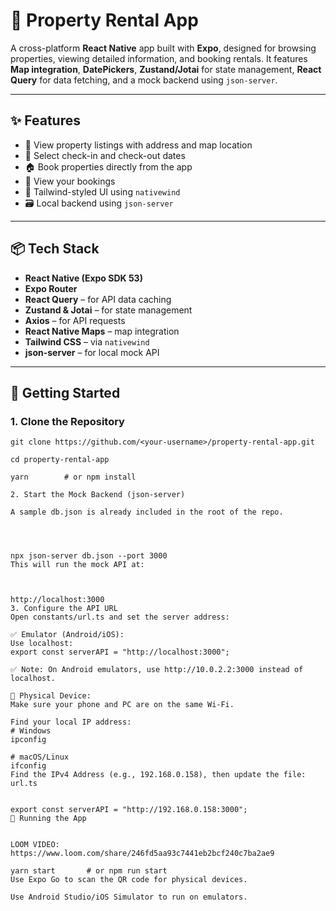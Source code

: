 # 🏡 Property Rental App

A cross-platform **React Native** app built with **Expo**, designed for browsing properties, viewing detailed information, and booking rentals. It features **Map integration**, **DatePickers**, **Zustand/Jotai** for state management, **React Query** for data fetching, and a mock backend using `json-server`.

---

## ✨ Features

- 📍 View property listings with address and map location
- 📆 Select check-in and check-out dates
- 🏠 Book properties directly from the app
- 📂 View your bookings
- 🎨 Tailwind-styled UI using `nativewind`
- 🗃️ Local backend using `json-server`

---

## 📦 Tech Stack

- **React Native (Expo SDK 53)**
- **Expo Router**
- **React Query** – for API data caching
- **Zustand & Jotai** – for state management
- **Axios** – for API requests
- **React Native Maps** – map integration
- **Tailwind CSS** – via `nativewind`
- **json-server** – for local mock API

---

## 🚀 Getting Started

### 1. Clone the Repository

```
git clone https://github.com/<your-username>/property-rental-app.git

cd property-rental-app

yarn        # or npm install

2. Start the Mock Backend (json-server)

A sample db.json is already included in the root of the repo.




npx json-server db.json --port 3000
This will run the mock API at:



http://localhost:3000
3. Configure the API URL
Open constants/url.ts and set the server address:

✅ Emulator (Android/iOS):
Use localhost:
export const serverAPI = "http://localhost:3000";

✅ Note: On Android emulators, use http://10.0.2.2:3000 instead of localhost.

📱 Physical Device:
Make sure your phone and PC are on the same Wi-Fi.

Find your local IP address:
# Windows
ipconfig

# macOS/Linux
ifconfig
Find the IPv4 Address (e.g., 192.168.0.158), then update the file:
url.ts


export const serverAPI = "http://192.168.0.158:3000";
📱 Running the App


LOOM VIDEO:
https://www.loom.com/share/246fd5aa93c7441eb2bcf240c7ba2ae9

yarn start       # or npm run start
Use Expo Go to scan the QR code for physical devices.

Use Android Studio/iOS Simulator to run on emulators.

```
